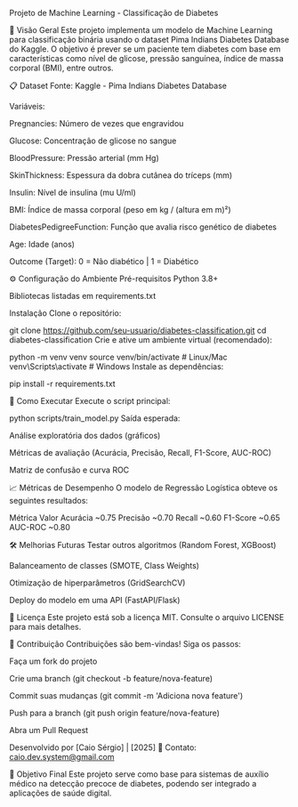 Projeto de Machine Learning - Classificação de Diabetes

📌 Visão Geral
Este projeto implementa um modelo de Machine Learning para classificação binária usando o dataset Pima Indians Diabetes Database do Kaggle. O objetivo é prever se um paciente tem diabetes com base em características como nível de glicose, pressão sanguínea, índice de massa corporal (BMI), entre outros.

📋 Dataset
Fonte: Kaggle - Pima Indians Diabetes Database

Variáveis:

Pregnancies: Número de vezes que engravidou

Glucose: Concentração de glicose no sangue

BloodPressure: Pressão arterial (mm Hg)

SkinThickness: Espessura da dobra cutânea do tríceps (mm)

Insulin: Nível de insulina (mu U/ml)

BMI: Índice de massa corporal (peso em kg / (altura em m)²)

DiabetesPedigreeFunction: Função que avalia risco genético de diabetes

Age: Idade (anos)

Outcome (Target): 0 = Não diabético | 1 = Diabético

⚙️ Configuração do Ambiente
Pré-requisitos
Python 3.8+

Bibliotecas listadas em requirements.txt

Instalação
Clone o repositório:

git clone https://github.com/seu-usuario/diabetes-classification.git
cd diabetes-classification
Crie e ative um ambiente virtual (recomendado):

python -m venv venv
source venv/bin/activate  # Linux/Mac
venv\Scripts\activate     # Windows
Instale as dependências:


pip install -r requirements.txt

🚀 Como Executar
Execute o script principal:

python scripts/train_model.py
Saída esperada:

Análise exploratória dos dados (gráficos)

Métricas de avaliação (Acurácia, Precisão, Recall, F1-Score, AUC-ROC)

Matriz de confusão e curva ROC

📈 Métricas de Desempenho
O modelo de Regressão Logística obteve os seguintes resultados:

Métrica	Valor
Acurácia	~0.75
Precisão	~0.70
Recall	~0.60
F1-Score	~0.65
AUC-ROC	~0.80

🛠 Melhorias Futuras
Testar outros algoritmos (Random Forest, XGBoost)

Balanceamento de classes (SMOTE, Class Weights)

Otimização de hiperparâmetros (GridSearchCV)

Deploy do modelo em uma API (FastAPI/Flask)

📄 Licença
Este projeto está sob a licença MIT. Consulte o arquivo LICENSE para mais detalhes.

🤝 Contribuição
Contribuições são bem-vindas! Siga os passos:

Faça um fork do projeto

Crie uma branch (git checkout -b feature/nova-feature)

Commit suas mudanças (git commit -m 'Adiciona nova feature')

Push para a branch (git push origin feature/nova-feature)

Abra um Pull Request

Desenvolvido por [Caio Sérgio] | [2025]
📧 Contato: caio.dev.system@gmail.com

🎯 Objetivo Final
Este projeto serve como base para sistemas de auxílio médico na detecção precoce de diabetes, podendo ser integrado a aplicações de saúde digital.
